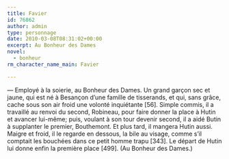```yaml
---
title: Favier
id: 76862
author: admin
type: personnage
date: 2010-03-08T08:31:02+00:00
excerpt: Au Bonheur des Dames
novel:
  - bonheur
rm_character_name_main: Favier

---
```

— Employé à la soierie, au Bonheur des Dames. Un grand garçon sec et jaune, qui est né à Besançon d&rsquo;une famille de tisserands, et qui, sans grâce, cache sous son air froid une volonté inquiétante [56]. Simple commis, il a travaillé au renvoi du second, Robineau, pour faire donner la place à Hutin et avancer lui-même; puis, voulant à son tour devenir second, il a aidé Butin à supplanter le premier, Bouthemont. Et plus tard, il mangera Hutin aussi. Maigre et froid, il le regarde en dessous, la bile au visage, comme s&rsquo;il comptait les bouchées dans ce petit homme trapu [343]. Le départ de Hutin lui donne enfin la première place [499]. (Au Bonheur des Dames.)